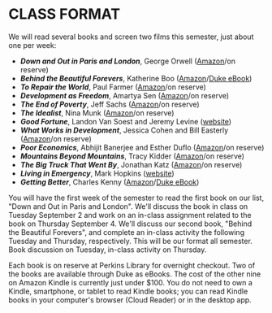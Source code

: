 # CLASS FORMAT

We will read several books and screen two films this semester, just about one per week:

- **_Down and Out in Paris and London_**, George Orwell ([Amazon](http://www.amazon.com/Down-Paris-London-George-Orwell-ebook/dp/B003K16PAU/ref=tmm_kin_title_0?_encoding=UTF8&sr=&qid=)/on reserve)
- **_Behind the Beautiful Forevers_**, Katherine Boo ([Amazon](http://www.amazon.com/Behind-Beautiful-Forevers-Mumbai-undercity-ebook/dp/B004J4X7JO/ref=sr_1_1?s=digital-text&ie=UTF8&qid=1406222808&sr=1-1&keywords=Beyond+the+Beautiful+Forevers)/[Duke eBook](http://search.library.duke.edu/search?id=DUKE006076118)) 
- **_To Repair the World_**, Paul Farmer ([Amazon](http://www.amazon.com/Repair-World-Generation-California-Anthropology-ebook/dp/B00BXQ2OVI/ref=sr_1_1?s=digital-text&ie=UTF8&qid=1406222903&sr=1-1&keywords=to+repair+the+world)/on reserve)
- **_Development as Freedom_**, Amartya Sen ([Amazon](http://www.amazon.com/Development-as-Freedom-Amartya-Sen-ebook/dp/B000SEFLIY/ref=sr_1_1?s=digital-text&ie=UTF8&qid=1406223104&sr=1-1&keywords=development+as+freedom)/on reserve)
- **_The End of Poverty_**, Jeff Sachs ([Amazon](http://www.amazon.com/End-Poverty-Economic-Possibilities-Time-ebook/dp/B007ZHC6H6/ref=sr_1_1?s=digital-text&ie=UTF8&qid=1406223134&sr=1-1&keywords=the+end+of+poverty)/on reserve)
- **_The Idealist_**, Nina Munk ([Amazon](http://www.amazon.com/Idealist-Jeffrey-Sachs-Quest-Poverty-ebook/dp/B00BVJG2LK/ref=sr_1_1?s=digital-text&ie=UTF8&qid=1406223220&sr=1-1&keywords=the+idealist)/on reserve)
- **_Good Fortune_**, Landon Van Soest and Jeremy Levine ([website](http://www.pbs.org/pov/goodfortune/))
- **_What Works in Development_**, Jessica Cohen and Bill Easterly ([Amazon](http://www.amazon.com/What-Works-Development-Thinking-Small-ebook/dp/B0035YPIGE/ref=tmm_kin_title_0?_encoding=UTF8&sr=&qid=)/on reserve)
- **_Poor Economics_**, Abhijit Banerjee and Esther Duflo ([Amazon](http://www.amazon.com/Poor-Economics-Radical-Rethinking-Poverty-ebook/dp/B007CI81IQ/ref=sr_1_1?s=digital-text&ie=UTF8&qid=1406223382&sr=1-1&keywords=poor+economics)/on reserve)
- **_Mountains Beyond Mountains_**, Tracy Kidder ([Amazon](http://www.amazon.com/Mountains-Beyond-Tracy-Kidder-ebook/dp/B000FBJAW8/ref=sr_1_1_ha?s=digital-text&ie=UTF8&qid=1406223608&sr=1-1&keywords=mountains+beyond+mountains)/on reserve)
- **_The Big Truck That Went By_**, Jonathan Katz ([Amazon](http://www.amazon.com/Big-Truck-That-Went-Disaster-ebook/dp/B009OZN6GM/ref=sr_1_1?s=digital-text&ie=UTF8&qid=1406223484&sr=1-1&keywords=The+Big+Truck+That+Went+By)/on reserve)
- **_Living in Emergency_**, Mark Hopkins ([website](http://www.livinginemergency.com/Home/Index.html))
- **_Getting Better_**, Charles Kenny ([Amazon](http://www.amazon.com/Getting-Better-Development-Succeeding---Improve-ebook/dp/B009RRV0HE/ref=sr_1_1?s=digital-text&ie=UTF8&qid=1406223548&sr=1-1&keywords=Getting+Better)/[Duke eBook](http://search.library.duke.edu/search?id=DUKE004902036))

You will have the first week of the semester to read the first book on our list, "Down and Out in Paris and London". We'll discuss the book in class on Tuesday September 2 and work on an in-class assignment related to the book on Thursday September 4. We'll discuss our second book, "Behind the Beautiful Forevers", and complete an in-class activity the following Tuesday and Thursday, respectively. This will be our format all semester. Book discussion on Tuesday, in-class activity on Thursday.

Each book is on reserve at Perkins Library for overnight checkout. Two of the books are available through Duke as eBooks. The cost of the other nine on Amazon Kindle is currently just under $100. You do not need to own a Kindle, smartphone, or tablet to read Kindle books; you can read Kindle books in your computer's browser (Cloud Reader) or in the desktop app.
